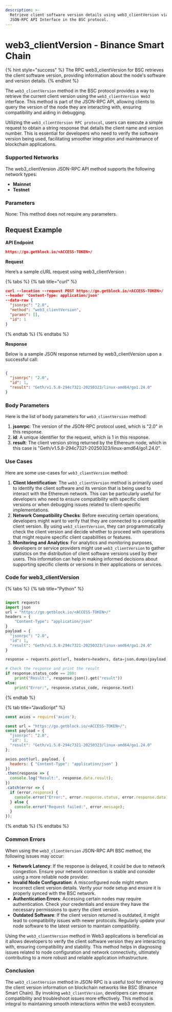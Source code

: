 ```yaml
---
description: >-
  Retrieve client software version details using web3_clientVersion via the
  JSON-RPC API Interface in the BSC protocol.
---
```


# web3\_clientVersion - Binance Smart Chain

{% hint style="success" %}
The RPC web3\_clientVersion for BSC retrieves the client software version, providing information about the node's software and version details.
{% endhint %}

The `web3_clientVersion` method in the BSC protocol provides a way to retrieve the current client version using the `web3_clientVersion Web3` interface. This method is part of the JSON-RPC API, allowing clients to query the version of the node they are interacting with, ensuring compatibility and aiding in debugging.

Utilizing the `web3_clientVersion RPC protocol`, users can execute a simple request to obtain a string response that details the client name and version number. This is essential for developers who need to verify the software version being used, facilitating smoother integration and maintenance of blockchain applications.

### Supported Networks

The web3\_clientVersion JSON-RPC API method supports the following network types:

* **Mainnet**
* **Testnet**

### Parameters

None: This method does not require any parameters.

## Request Example

**API Endpoint**

```json
https://go.getblock.io/<ACCESS-TOKEN>/
```

**Request**

Here’s a sample cURL request using web3\_clientVersion :

{% tabs %}
{% tab title="curl" %}
```json
curl --location --request POST https://go.getblock.io/<ACCESS-TOKEN>/
--header 'Content-Type: application/json' 
--data-raw {
  "jsonrpc": "2.0",
  "method": "web3_clientVersion",
  "params": [],
  "id": 1
}
```
{% endtab %}
{% endtabs %}

**Response**

Below is a sample JSON response returned by web3\_clientVersion upon a successful call:

```json

{
  "jsonrpc": "2.0",
  "id": 1,
  "result": "Geth/v1.5.8-294c7321-20250323/linux-amd64/go1.24.0"
}

```

### Body Parameters

Here is the list of body parameters for `web3_clientVersion` method:

1. **jsonrpc**: The version of the JSON-RPC protocol used, which is "2.0" in this response.
2. **id**: A unique identifier for the request, which is 1 in this response.
3. **result**: The client version string returned by the Ethereum node, which in this case is "Geth/v1.5.8-294c7321-20250323/linux-amd64/go1.24.0".

### Use Cases

Here are some use-cases for `web3_clientVersion` method:

1. **Client Identification**: The `web3_clientVersion` method is primarily used to identify the client software and its version that is being used to interact with the Ethereum network. This can be particularly useful for developers who need to ensure compatibility with specific client versions or when debugging issues related to client-specific implementations.
2. **Network Compatibility Checks**: Before executing certain operations, developers might want to verify that they are connected to a compatible client version. By using `web3_clientVersion`, they can programmatically check the client version and decide whether to proceed with operations that might require specific client capabilities or features.
3. **Monitoring and Analytics**: For analytics and monitoring purposes, developers or service providers might use `web3_clientVersion` to gather statistics on the distribution of client software versions used by their users. This information can help in making informed decisions about supporting specific clients or versions in their applications or services.

### Code for web3\_clientVersion

{% tabs %}
{% tab title="Python" %}
```python

import requests
import json
url = "https://go.getblock.io/<ACCESS-TOKEN>/"
headers = {
    "Content-Type": "application/json"
}
payload = {
  "jsonrpc": "2.0",
  "id": 1,
  "result": "Geth/v1.5.8-294c7321-20250323/linux-amd64/go1.24.0"
}

response = requests.post(url, headers=headers, data=json.dumps(payload))

# Check the response and print the result
if response.status_code == 200:
    print("Result:", response.json().get("result"))
else:
    print("Error:", response.status_code, response.text)

```
{% endtab %}

{% tab title="JavaScript" %}
```javascript
const axios = require('axios');

const url = "https://go.getblock.io/<ACCESS-TOKEN>/";
const payload = {
  "jsonrpc": "2.0",
  "id": 1,
  "result": "Geth/v1.5.8-294c7321-20250323/linux-amd64/go1.24.0"
};

axios.post(url, payload, {
  headers: { "Content-Type": "application/json" }
})
.then(response => {
  console.log("Result:", response.data.result);
})
.catch(error => {
  if (error.response) {
    console.error("Error:", error.response.status, error.response.data);
  } else {
    console.error("Request failed:", error.message);
  }
});
```
{% endtab %}
{% endtabs %}

### Common Errors

When using the `web3_clientVersion` JSON-RPC API BSC method, the following issues may occur:

* **Network Latency**: If the response is delayed, it could be due to network congestion. Ensure your network connection is stable and consider using a more reliable node provider.
* **Invalid Node Configuration**: A misconfigured node might return incorrect client version details. Verify your node setup and ensure it is properly synced with the BSC network.
* **Authentication Errors**: Accessing certain nodes may require authentication. Check your credentials and ensure they have the necessary permissions to query the client version.
* **Outdated Software**: If the client version returned is outdated, it might lead to compatibility issues with newer protocols. Regularly update your node software to the latest version to maintain compatibility.

Using the `web3_clientVersion` method in Web3 applications is beneficial as it allows developers to verify the client software version they are interacting with, ensuring compatibility and stability. This method helps in diagnosing issues related to node configuration and network connectivity, ultimately contributing to a more robust and reliable application infrastructure.

### Conclusion

The `web3_clientVersion` method in JSON-RPC is a useful tool for retrieving the client version information on blockchain networks like BSC (Binance Smart Chain). By invoking `web3_clientVersion`, developers can ensure compatibility and troubleshoot issues more effectively. This method is integral to maintaining smooth interactions within the web3 ecosystem.
